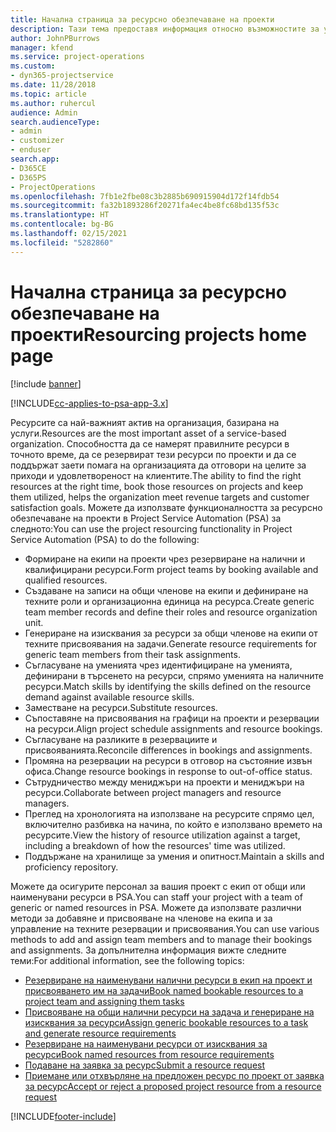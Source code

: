 ```yaml
---
title: Начална страница за ресурсно обезпечаване на проекти
description: Тази тема предоставя информация относно възможностите за управление на ресурси в Project Service Automation (PSA) за Dynamics 365.
author: JohnPBurrows
manager: kfend
ms.service: project-operations
ms.custom:
- dyn365-projectservice
ms.date: 11/28/2018
ms.topic: article
ms.author: ruhercul
audience: Admin
search.audienceType:
- admin
- customizer
- enduser
search.app:
- D365CE
- D365PS
- ProjectOperations
ms.openlocfilehash: 7fb1e2fbe08c3b2885b690915904d172f14fdb54
ms.sourcegitcommit: fa32b1893286f20271fa4ec4be8fc68bd135f53c
ms.translationtype: HT
ms.contentlocale: bg-BG
ms.lasthandoff: 02/15/2021
ms.locfileid: "5282860"
---
```

# <a name="resourcing-projects-home-page"></a><span data-ttu-id="b4845-103">Начална страница за ресурсно обезпечаване на проекти</span><span class="sxs-lookup"><span data-stu-id="b4845-103">Resourcing projects home page</span></span>

[!include [banner](../includes/psa-now-project-operations.md)]

[!INCLUDE[cc-applies-to-psa-app-3.x](../includes/cc-applies-to-psa-app-3x.md)]

<span data-ttu-id="b4845-104">Ресурсите са най-важният актив на организация, базирана на услуги.</span><span class="sxs-lookup"><span data-stu-id="b4845-104">Resources are the most important asset of a service-based organization.</span></span> <span data-ttu-id="b4845-105">Способността да се намерят правилните ресурси в точното време, да се резервират тези ресурси по проекти и да се поддържат заети помага на организацията да отговори на целите за приходи и удовлетвореност на клиентите.</span><span class="sxs-lookup"><span data-stu-id="b4845-105">The ability to find the right resources at the right time, book those resources on projects and keep them utilized, helps the organization meet revenue targets and customer satisfaction goals.</span></span> <span data-ttu-id="b4845-106">Можете да използвате функционалността за ресурсно обезпечаване на проекти в Project Service Automation (PSA) за следното:</span><span class="sxs-lookup"><span data-stu-id="b4845-106">You can use the project resourcing functionality in Project Service Automation (PSA) to do the following:</span></span>

- <span data-ttu-id="b4845-107">Формиране на екипи на проекти чрез резервиране на налични и квалифицирани ресурси.</span><span class="sxs-lookup"><span data-stu-id="b4845-107">Form project teams by booking available and qualified resources.</span></span>
- <span data-ttu-id="b4845-108">Създаване на записи на общи членове на екипи и дефиниране на техните роли и организационна единица на ресурса.</span><span class="sxs-lookup"><span data-stu-id="b4845-108">Create generic team member records and define their roles and resource organization unit.</span></span>
- <span data-ttu-id="b4845-109">Генериране на изисквания за ресурси за общи членове на екипи от техните присвоявания на задачи.</span><span class="sxs-lookup"><span data-stu-id="b4845-109">Generate resource requirements for generic team members from their task assignments.</span></span>
- <span data-ttu-id="b4845-110">Съгласуване на уменията чрез идентифициране на уменията, дефинирани в търсенето на ресурси, спрямо уменията на наличните ресурси.</span><span class="sxs-lookup"><span data-stu-id="b4845-110">Match skills by identifying the skills defined on the resource demand against available resource skills.</span></span>
- <span data-ttu-id="b4845-111">Заместване на ресурси.</span><span class="sxs-lookup"><span data-stu-id="b4845-111">Substitute resources.</span></span>
- <span data-ttu-id="b4845-112">Съпоставяне на присвоявания на графици на проекти и резервации на ресурси.</span><span class="sxs-lookup"><span data-stu-id="b4845-112">Align project schedule assignments and resource bookings.</span></span>
- <span data-ttu-id="b4845-113">Съгласуване на разликите в резервациите и присвояванията.</span><span class="sxs-lookup"><span data-stu-id="b4845-113">Reconcile differences in bookings and assignments.</span></span>
- <span data-ttu-id="b4845-114">Промяна на резервации на ресурси в отговор на състояние извън офиса.</span><span class="sxs-lookup"><span data-stu-id="b4845-114">Change resource bookings in response to out-of-office status.</span></span>
- <span data-ttu-id="b4845-115">Сътрудничество между мениджъри на проекти и мениджъри на ресурси.</span><span class="sxs-lookup"><span data-stu-id="b4845-115">Collaborate between project managers and resource managers.</span></span>
- <span data-ttu-id="b4845-116">Преглед на хронологията на използване на ресурсите спрямо цел, включително разбивка на начина, по който е използвано времето на ресурсите.</span><span class="sxs-lookup"><span data-stu-id="b4845-116">View the history of resource utilization against a target, including a breakdown of how the resources' time was utilized.</span></span>
- <span data-ttu-id="b4845-117">Поддържане на хранилище за умения и опитност.</span><span class="sxs-lookup"><span data-stu-id="b4845-117">Maintain a skills and proficiency repository.</span></span>


<span data-ttu-id="b4845-118">Можете да осигурите персонал за вашия проект с екип от общи или наименувани ресурси в PSA.</span><span class="sxs-lookup"><span data-stu-id="b4845-118">You can staff your project with a team of generic or named resources in PSA.</span></span> <span data-ttu-id="b4845-119">Можете да използвате различни методи за добавяне и присвояване на членове на екипа и за управление на техните резервации и присвоявания.</span><span class="sxs-lookup"><span data-stu-id="b4845-119">You can use various methods to add and assign team members and to manage their bookings and assignments.</span></span> <span data-ttu-id="b4845-120">За допълнителна информация вижте следните теми:</span><span class="sxs-lookup"><span data-stu-id="b4845-120">For additional information, see the following topics:</span></span>

- [<span data-ttu-id="b4845-121">Резервиране на наименувани налични ресурси в екип на проект и присвояването им на задачи</span><span class="sxs-lookup"><span data-stu-id="b4845-121">Book named bookable resources to a project team and assigning them tasks</span></span>](assign-named-bookable-resource.md)
- [<span data-ttu-id="b4845-122">Присвояване на общи налични ресурси на задача и генериране на изисквания за ресурси</span><span class="sxs-lookup"><span data-stu-id="b4845-122">Assign generic bookable resources to a task and generate resource requirements</span></span>](assign-generic-bookable-resource.md)
- [<span data-ttu-id="b4845-123">Резервиране на наименувани ресурси от изисквания за ресурси</span><span class="sxs-lookup"><span data-stu-id="b4845-123">Book named resources from resource requirements</span></span>](book-named-resource.md)
- [<span data-ttu-id="b4845-124">Подаване на заявка за ресурс</span><span class="sxs-lookup"><span data-stu-id="b4845-124">Submit a resource request</span></span>](submit-resource-request.md)
- [<span data-ttu-id="b4845-125">Приемане или отхвърляне на предложен ресурс по проект от заявка за ресурс</span><span class="sxs-lookup"><span data-stu-id="b4845-125">Accept or reject a proposed project resource from a resource request</span></span>](accept-reject-proposed-resource.md)


[!INCLUDE[footer-include](../includes/footer-banner.md)]